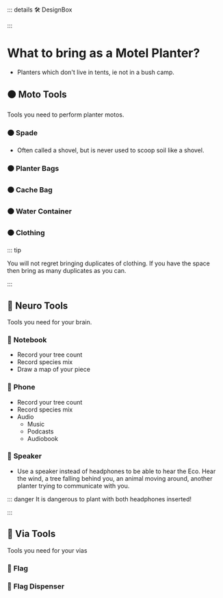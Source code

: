 ::: details 🛠 <dev>DesignBox</dev> 



:::

# What to bring as a Motel Planter?

- Planters which don't live in tents, ie not in a bush camp.

## 🟠 <moto>Moto Tools</moto>

Tools you need to perform planter motos.

### 🟠 <moto>Spade</moto>

- Often called a shovel, but is never used to scoop soil like a shovel.

### 🟠 <moto>Planter Bags</moto>



### 🟠 <moto>Cache Bag</moto>

### 🟠 <moto>Water Container</moto>

### 🟠 <moto>Clothing</moto>

::: tip 

You will not regret bringing duplicates of clothing. If you have the space then bring as many duplicates as you can.

::: 

## 💜 <neuro>Neuro Tools</neuro>

Tools you need for your brain.

### 💜 <neuro>Notebook</neuro>

- Record your tree count
- Record species mix
- Draw a map of your piece

### 💜 <neuro>Phone</neuro>

- Record your tree count
- Record species mix
- Audio
    - Music
    - Podcasts
    - Audiobook

### 💜 <neuro>Speaker</neuro>

- Use a speaker instead of headphones to be able to hear the Eco. Hear the wind, a tree falling behind you, an animal moving around, another planter trying to communicate with you.

::: danger It is dangerous to plant with both headphones inserted!

:::


## 🔺 <via>Via Tools</via>

Tools you need for your vias

### 🔺 <via>Flag</via>

### 🔺 <via>Flag Dispenser</via>


